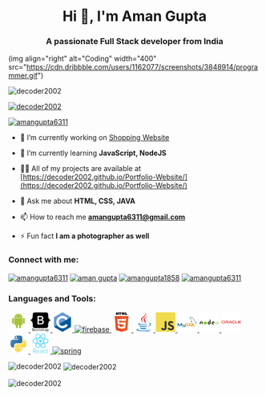 
<h1 align="center">Hi 👋, I'm Aman Gupta</h1>
<h3 align="center">A passionate Full Stack developer from India</h3>

(img align="right" alt="Coding" width="400" src="https://cdn.dribbble.com/users/1162077/screenshots/3848914/programmer.gif")

<p align="left"> <img src="https://komarev.com/ghpvc/?username=decoder2002&label=Profile%20views&color=0e75b6&style=flat" alt="decoder2002" /> </p>

<p align="left"> <a href="https://github.com/ryo-ma/github-profile-trophy"><img src="https://github-profile-trophy.vercel.app/?username=decoder2002" alt="decoder2002" /></a> </p>

<p align="left"> <a href="https://twitter.com/amangupta6311" target="blank"><img src="https://img.shields.io/twitter/follow/amangupta6311?logo=twitter&style=for-the-badge" alt="amangupta6311" /></a> </p>

- 🔭 I’m currently working on [Shopping Website](https://decoder2002.github.io/Mini-Project/)

- 🌱 I’m currently learning **JavaScript, NodeJS**

- 👨‍💻 All of my projects are available at [https://decoder2002.github.io/Portfolio-Website/](https://decoder2002.github.io/Portfolio-Website/)

- 💬 Ask me about **HTML, CSS, JAVA**

- 📫 How to reach me **amangupta6311@gmail.com**

- ⚡ Fun fact **I am a photographer as well**

<h3 align="left">Connect with me:</h3>
<p align="left">
<a href="https://twitter.com/amangupta6311" target="blank"><img align="center" src="https://raw.githubusercontent.com/rahuldkjain/github-profile-readme-generator/master/src/images/icons/Social/twitter.svg" alt="amangupta6311" height="30" width="40" /></a>
<a href="https://linkedin.com/in/aman gupta" target="blank"><img align="center" src="https://raw.githubusercontent.com/rahuldkjain/github-profile-readme-generator/master/src/images/icons/Social/linked-in-alt.svg" alt="aman gupta" height="30" width="40" /></a>
<a href="https://instagram.com/amangupta1858" target="blank"><img align="center" src="https://raw.githubusercontent.com/rahuldkjain/github-profile-readme-generator/master/src/images/icons/Social/instagram.svg" alt="amangupta1858" height="30" width="40" /></a>
<a href="https://www.leetcode.com/amangupta6311" target="blank"><img align="center" src="https://raw.githubusercontent.com/rahuldkjain/github-profile-readme-generator/master/src/images/icons/Social/leet-code.svg" alt="amangupta6311" height="30" width="40" /></a>
</p>

<h3 align="left">Languages and Tools:</h3>
<p align="left"> <a href="https://developer.android.com" target="_blank" rel="noreferrer"> <img src="https://raw.githubusercontent.com/devicons/devicon/master/icons/android/android-original-wordmark.svg" alt="android" width="40" height="40"/> </a> <a href="https://getbootstrap.com" target="_blank" rel="noreferrer"> <img src="https://raw.githubusercontent.com/devicons/devicon/master/icons/bootstrap/bootstrap-plain-wordmark.svg" alt="bootstrap" width="40" height="40"/> </a> <a href="https://www.cprogramming.com/" target="_blank" rel="noreferrer"> <img src="https://raw.githubusercontent.com/devicons/devicon/master/icons/c/c-original.svg" alt="c" width="40" height="40"/> </a> <a href="https://firebase.google.com/" target="_blank" rel="noreferrer"> <img src="https://www.vectorlogo.zone/logos/firebase/firebase-icon.svg" alt="firebase" width="40" height="40"/> </a> <a href="https://www.w3.org/html/" target="_blank" rel="noreferrer"> <img src="https://raw.githubusercontent.com/devicons/devicon/master/icons/html5/html5-original-wordmark.svg" alt="html5" width="40" height="40"/> </a> <a href="https://www.java.com" target="_blank" rel="noreferrer"> <img src="https://raw.githubusercontent.com/devicons/devicon/master/icons/java/java-original.svg" alt="java" width="40" height="40"/> </a> <a href="https://developer.mozilla.org/en-US/docs/Web/JavaScript" target="_blank" rel="noreferrer"> <img src="https://raw.githubusercontent.com/devicons/devicon/master/icons/javascript/javascript-original.svg" alt="javascript" width="40" height="40"/> </a> <a href="https://www.mysql.com/" target="_blank" rel="noreferrer"> <img src="https://raw.githubusercontent.com/devicons/devicon/master/icons/mysql/mysql-original-wordmark.svg" alt="mysql" width="40" height="40"/> </a> <a href="https://nodejs.org" target="_blank" rel="noreferrer"> <img src="https://raw.githubusercontent.com/devicons/devicon/master/icons/nodejs/nodejs-original-wordmark.svg" alt="nodejs" width="40" height="40"/> </a> <a href="https://www.oracle.com/" target="_blank" rel="noreferrer"> <img src="https://raw.githubusercontent.com/devicons/devicon/master/icons/oracle/oracle-original.svg" alt="oracle" width="40" height="40"/> </a> <a href="https://www.python.org" target="_blank" rel="noreferrer"> <img src="https://raw.githubusercontent.com/devicons/devicon/master/icons/python/python-original.svg" alt="python" width="40" height="40"/> </a> <a href="https://reactjs.org/" target="_blank" rel="noreferrer"> <img src="https://raw.githubusercontent.com/devicons/devicon/master/icons/react/react-original-wordmark.svg" alt="react" width="40" height="40"/> </a> <a href="https://spring.io/" target="_blank" rel="noreferrer"> <img src="https://www.vectorlogo.zone/logos/springio/springio-icon.svg" alt="spring" width="40" height="40"/> </a> </p>

<p><img align="left" src="https://github-readme-stats.vercel.app/api/top-langs?username=decoder2002&show_icons=true&locale=en&layout=compact" alt="decoder2002" /></p>

<p>&nbsp;<img align="center" src="https://github-readme-stats.vercel.app/api?username=decoder2002&show_icons=true&locale=en" alt="decoder2002" /></p>

<p><img align="center" src="https://github-readme-streak-stats.herokuapp.com/?user=decoder2002&" alt="decoder2002" /></p>

